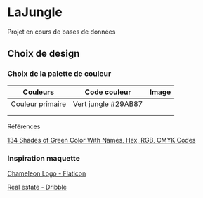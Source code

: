 # LaJungle

Projet en cours de bases de données

## Choix de design

### Choix de la palette de couleur

| Couleurs         | Code couleur        | Image |
| ---------------- | ------------------- | ----- |
| Couleur primaire | Vert jungle #29AB87 |       |
|                  |                     |
|                  |                     |

Références

[134 Shades of Green Color With Names, Hex, RGB, CMYK Codes](https://www.color-meanings.com/shades-of-green-color-names-html-hex-rgb-codes/)

### Inspiration maquette

[Chameleon Logo - Flaticon](https://www.flaticon.com/free-icon/chameleon_220105?term=chameleon&page=1&position=5&page=1&position=5&related_id=220105&origin=tag)

[Real estate - Dribble](https://dribbble.com/shots/18162442-Real-Estate-Website)
